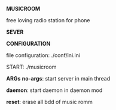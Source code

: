 **MUSICROOM**

free loving radio station for phone

**SEVER**

**CONFIGURATION**

file configuration: ./conf/ini.ini


START: ./musicroom <args>

**ARGs**
**no-args**: start server in main thread
  
**daemon**: start daemon in daemon mod
  
**reset**:  erase all bdd of music romm
  
